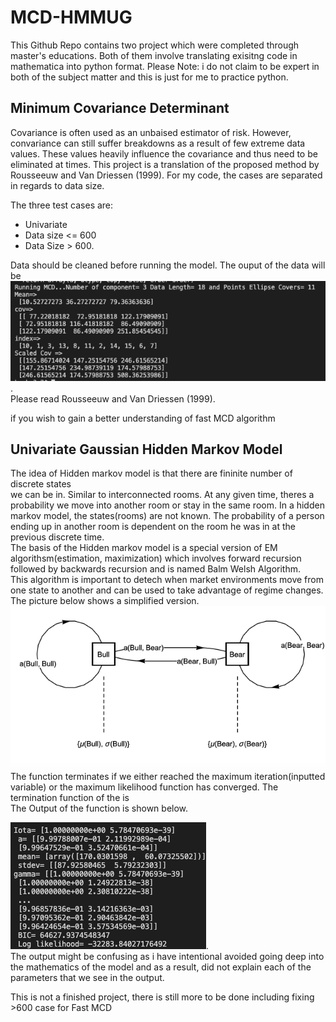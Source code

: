 # MCD-HMMUG

This Github Repo contains two project which were completed through master's educations. 
Both of them involve translating exisitng code in mathematica into python format. Please Note:
i do not claim to be expert in both of the subject matter and this is just for me to practice 
python.

## Minimum Covariance Determinant
  
Covariance is often used as an unbaised estimator of risk. However, convariance can still
suffer breakdowns as a result of few extreme data values. These values heavily influence 
the covariance and thus need to be eliminated at times. This project is a translation of 
the proposed method by Rousseeuw and Van Driessen (1999). For my code, the cases are 
separated in regards to data size.  
  
The three test cases are:
- Univariate
- Data size <= 600 
- Data Size > 600.  

Data should be cleaned before running the model.  The ouput of the data will be 
![MCDOUT](/pics/mcd.png).  
Please read Rousseeuw and Van Driessen (1999). 
  
if you wish to gain a better understanding of 
fast MCD algorithm 
## Univariate Gaussian Hidden Markov Model
  
The idea of Hidden markov model is that there are fininite number of discrete states   
we can be in. Similar to interconnected rooms. At any given time, theres a probability
we move into another room or stay in the same room. In a hidden markov model, the states(rooms)
are not known. The probability of a person ending up in another room is dependent on the room he 
was in at the previous discrete time.   
The basis of the Hidden markov model is a special version of EM algorithsm(estimation, maximization) which involves 
forward recursion followed by backwards recursion and is named Balm Welsh Algorithm.  
This algorithm is important to detech when market environments move from one state to another and can be used to 
take advantage of regime changes. The picture below shows a simplified version.  
![hmm](/pics/hmm.png)
  The function terminates if we either reached the maximum iteration(inputted variable) or the maximum likelihood function has 
converged. 
The termination function of the is  
The Output of the function is shown below.  
   
![huDOUT](/pics/hummg.png).  
The output might be confusing as i have intentional avoided going deep into the mathematics of the model and as a result, did not explain each of the
parameters that we see in the output.  

This is not a finished project, there is still more to be done including fixing >600 case for Fast MCD
